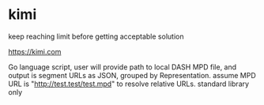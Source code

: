 # kimi

keep reaching limit before getting acceptable solution

https://kimi.com

Go language script, user will provide path to local DASH MPD file, and output
is segment URLs as JSON, grouped by Representation. assume MPD URL is
"http://test.test/test.mpd" to resolve relative URLs. standard library only
